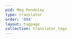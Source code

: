 ```yaml
---
pid: Meg Pendoley
type: translator
order: '094'
layout: tagpage
collection: translator_tags
---
```

